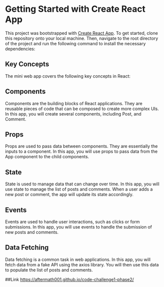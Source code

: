 # Getting Started with Create React App

This project was bootstrapped with [Create React App](https://github.com/facebook/create-react-app).
To get started, clone this repository onto your local machine. Then, navigate to the root directory of the project and run the following command to install the necessary dependencies:

## Key Concepts
The mini web app covers the following key concepts in React:

## Components
Components are the building blocks of React applications. They are reusable pieces of code that can be composed to create more complex UIs. In this app, you will create several components, including Post, and Comment.

## Props
Props are used to pass data between components. They are essentially the inputs to a component. In this app, you will use props to pass data from the App component to the child components.

## State
State is used to manage data that can change over time. In this app, you will use state to manage the list of posts and comments. When a user adds a new post or comment, the app will update its state accordingly.

## Events
Events are used to handle user interactions, such as clicks or form submissions. In this app, you will use events to handle the submission of new posts and comments.

## Data Fetching
Data fetching is a common task in web applications. In this app, you will fetch data from a fake API using the axios library. You will then use this data to populate the list of posts and comments.
 
 ##Link
  https://aftermath001.github.io/code-challenge1-phase2/